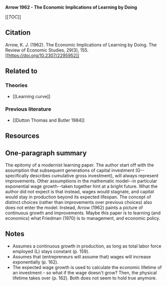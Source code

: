 **Arrow 1962 - The Economic Implications of Learning by Doing**

[[_TOC_]]

## Citation
Arrow, K. J. (1962). The Economic Implications of Learning by Doing. The Review of Economic Studies, 29(3), 155. [[https://doi.org/10.2307/2295952]]

## Related to

### Theories
* [[Learning curve]]

### Previous literature
* [[Dutton Thomas and Butler 1984]]

## Resources

## One-paragraph summary

The epitomy of a modernist learning paper. The author start off with the assumption that subsequent generations of capital investment (G--specifically describes cumulative gross investment), will always represent improvements. Other assumptions in the mathematic model--in particular exponential wage growth--taken together hint at a bright future. What the author did not expect is that instead, wages would stagnate, and capital would stay in production beyond its expected lifespan. The concept of distinct choices (rather than improvements over previous choices) also does not enter the model. Instead, Arrow (1962) paints a picture of continuous growth and improvements. Maybe this paper is to learning (and economics) what Friedman (1970) is to management, and economic policy.

## Notes
* Assumes a continuous growth in production, as long as total labor force employed (L) stays constant (p. 159).
* Assumes that (entrepreneurs will assume that) wages will increase exponentially (p. 162).
* The expected wage growth is used to calculate the economic lifetime of an investment - so what if the wage doesn't grow? Then, the physical lifetime takes over (p. 162). Both does not seem to hold true anymore.